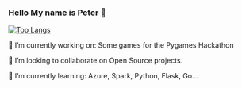 ### Hello My name is Peter 👋

[![Top Langs](https://github-readme-stats-kasztp.vercel.app/api/top-langs/?layout=compact&langs_count=8&exclude_repo=jupyter_notebooks,github-readme-stats&size_weight=0.4&count_weight=0.6&username=kasztp&theme=highcontrast)](https://github.com/anuraghazra/github-readme-stats)

🔭 I’m currently working on: Some games for the Pygames Hackathon

👯 I’m looking to collaborate on Open Source projects.

🌱 I’m currently learning: Azure, Spark, Python, Flask, Go...
<!--
**kasztp/kasztp** is a ✨ _special_ ✨ repository because its `README.md` (this file) appears on your GitHub profile.

Here are some ideas to get you started:

- 🔭 I’m currently working on: A sourcingtool for recruiters.
- 🌱 I’m currently learning: Python, Flask
- 👯 I’m looking to collaborate on ...
- 🤔 I’m looking for help with ...
- 💬 Ask me about ...
- 📫 How to reach me: ...
- 😄 Pronouns: ...
- ⚡ Fun fact: ...
-->
